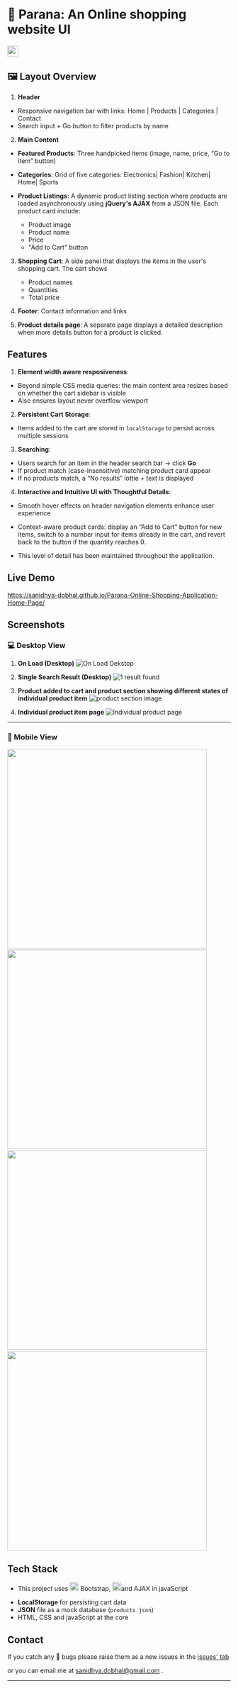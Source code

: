 <h1> 🛒  Parana: An Online shopping website UI
<br> 
<img src = "./Images/Logos/jQuery.png" style = "height:25px; margin-top:20px"/></h1>

## 🖼️ Layout Overview

1. **Header**

- Responsive navigation bar with links: Home | Products | Categories | Contact
- Search input + Go button to filter products by name

2. **Main Content**

- **Featured Products**: Three handpicked items (image, name, price, “Go to item” button)
- **Categories**: Grid of five categories: Electronics| Fashion| Kitchen| Home| Sports

- **Product Listings:** A dynamic product listing section where products are loaded asynchronously using **jQuery's AJAX** from a JSON file. Each product card include:
  - Product image
  - Product name
  - Price
  - "Add to Cart" button

3. **Shopping Cart**: A side panel that displays the items in the user's shopping cart. The cart shows

   - Product names
   - Quantities
   - Total price

4. **Footer**: Contact information and links
5. **Product details page**: A separate page displays a detailed description when more details button for a product is clicked.

## Features

1. **Element width aware resposiveness**:

- Beyond simple CSS media queries: the main content area resizes based on whether the cart sidebar is visible
- Also ensures layout never overflow viewport

2. **Persistent Cart Storage**:

- Items added to the cart are stored in `localStorage` to persist across multiple sessions

3. **Searching**:

- Users search for an item in the header search bar → click **Go**
- If product match (case-insensitive) matching product card appear
- If no products match, a “No results” lottie + text is displayed

4. **Interactive and Intuitive UI with Thoughtful Details**:

- Smooth hover effects on header navigation elements enhance user experience

- Context-aware product cards: display an “Add to Cart” button for new items, switch to a number input for items already in the cart, and revert back to the button if the quantity reaches 0.

- This level of detail has been maintained throughout the application.

## Live Demo 

https://sanidhya-dobhal.github.io/Parana-Online-Shopping-Application-Home-Page/

## Screenshots

### 💻 Desktop View

1. **On Load (Desktop)**
   ![On Load Dekstop](./Images/ScreenShots%20for%20Readme/OnLoad%20Dekstop.png)

2. **Single Search Result (Desktop)**
   ![1 result found](./Images//ScreenShots%20for%20Readme/Top%20of%20web%20page%20with%201%20result%20in%20dekstop.png)

3. **Product added to cart and product section showing different states of individual product item**
   ![product section image](./Images/ScreenShots%20for%20Readme/Products%20section%20with%20products%20addded%20to%20cart.png)

4. **Individual product item page**
   ![Individual product page](./Images/ScreenShots%20for%20Readme/Individual%20product%20page.png)

---

### 📱 Mobile View

<img src ="Images/ScreenShots for Readme/OnLoad mobile.jpeg" style = "height: 450px"> &nbsp; <img src = "Images/ScreenShots for Readme/Top of webapp with no results in phone.jpeg" style = "height: 450px"> &nbsp; 
<img src ="Images/ScreenShots for Readme/products added in cart in phone.jpeg" style = "height: 450px"> &nbsp;
<img src ="Images/ScreenShots for Readme/individual items page mobile.jpeg" style = "height: 450px">

## Tech Stack

- This project uses
  <img src = https://getbootstrap.com/docs/5.0/assets/brand/bootstrap-logo.svg style = "height:20px;"></img> Bootstrap,
  <img src = "./Images/Logos/jQuery.png" style = "height:20px; "/>and AJAX in javaScript</p>
- **LocalStorage** for persisting cart data
- **JSON** file as a mock database (`products.json`)
- HTML, CSS and javaScript at the core

## Contact

If you catch any  🐞 bugs please raise them as a new issues in the [issues' tab](https://github.com/Sanidhya-Dobhal/Parana-Online-Shopping-Application-Home-Page/issues)

or you can email me at sanidhya.dobhal@gmail.com
.

---
